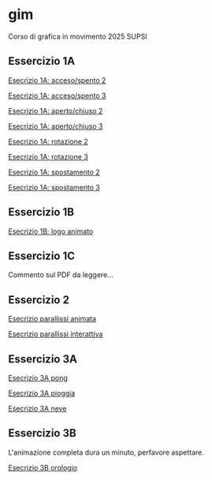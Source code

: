 # gim
Corso di grafica in movimento 2025 SUPSI

## Essercizio 1A
[Esecrizio 1A: acceso/spento 2](https://melissabroggini.github.io/gim/Esercizio_1A/acceso_spento_2.html)

[Esecrizio 1A: acceso/spento 3](https://melissabroggini.github.io/gim/Esercizio_1A/acceso_spento_3.html)

[Esecrizio 1A: aperto/chiuso 2](https://melissabroggini.github.io/gim/Esercizio_1A/aperto_chiuso_2.html)

[Esecrizio 1A: aperto/chiuso 3](https://melissabroggini.github.io/gim/Esercizio_1A/aperto_chiuso_3.html)

[Esecrizio 1A: rotazione 2](https://melissabroggini.github.io/gim/Esercizio_1A/rotazione_2.html)

[Esecrizio 1A: rotazione 3](https://melissabroggini.github.io/gim/Esercizio_1A/rotazione_3.html)

[Esecrizio 1A: spostamento 2](https://melissabroggini.github.io/gim/Esercizio_1A/movimento_2.html)

[Esecrizio 1A: spostamento 3](https://melissabroggini.github.io/gim/Esercizio_1A/movimento_3.html)

## Essercizio 1B
[Esecrizio 1B: logo animato](https://melissabroggini.github.io/gim/Esercizio_1B/index.html)

## Essercizio 1C
Commento sul PDF da leggere...

## Essercizio 2
[Esecrizio parallissi animata](https://melissabroggini.github.io/gim/Esecizio_2_parallassi/index_animato.html)

[Esecrizio parallissi interattiva](https://melissabroggini.github.io/gim/Esecizio_2_parallassi/index_interattivo.html)

## Essercizio 3A
[Esecrizio 3A pong](https://melissabroggini.github.io/gim/Esercizio_3A_pong/index.html)

[Esecrizio 3A pioggia](https://melissabroggini.github.io/gim/Esercizio_3A_pioggia/index.html)

[Esecrizio 3A neve](https://melissabroggini.github.io/gim/Esercizio_3A_neve/index.html)

## Essercizio 3B
L'animazione completa dura un minuto, perfavore aspettare.

[Esecrizio 3B orologio](https://melissabroggini.github.io/gim/Esercizio_3B_orologio/index.html)
